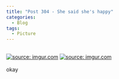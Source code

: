 ```yaml
---
title: "Post 304 - She said she's happy"
categories:
  - Blog
tags:
  - Picture
---
```



<br/>
<a href="https://imgur.com/VglAzf6"><img src="https://i.imgur.com/VglAzf6.jpg" title="source: imgur.com" /></a>
<a href="https://imgur.com/4G6ClQN"><img src="https://i.imgur.com/4G6ClQN.jpg" title="source: imgur.com" /></a>
<br/>
<br/>
okay

<script src="https://utteranc.es/client.js"
        repo="serendipityinlife/serendipityinlife.github.io"
        issue-term="pathname"
        theme="github-light"
        crossorigin="anonymous"
        async>
</script>
